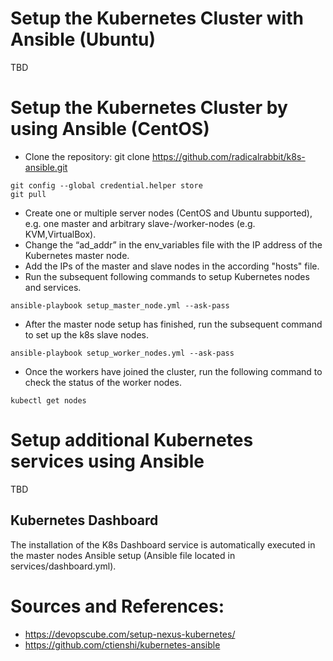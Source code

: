 # Setup the Kubernetes Cluster with Ansible (Ubuntu)
TBD

# Setup the Kubernetes Cluster by using Ansible (CentOS)
* Clone the repository: git clone https://github.com/radicalrabbit/k8s-ansible.git
```
git config --global credential.helper store
git pull
```
* Create one or multiple server nodes (CentOS and Ubuntu supported), e.g. one master and arbitrary slave-/worker-nodes (e.g. KVM,VirtualBox).
* Change the “ad_addr” in the env_variables file with the IP address of the Kubernetes master node.
* Add the IPs of the master and slave nodes in the according "hosts" file.
* Run the subsequent following commands to setup Kubernetes nodes and services.
```
ansible-playbook setup_master_node.yml --ask-pass
```
* After the master node setup has finished, run the subsequent command to set up the k8s slave nodes.
```
ansible-playbook setup_worker_nodes.yml --ask-pass
```
* Once the workers have joined the cluster, run the following command to check the status of the worker nodes.
```
kubectl get nodes
```

# Setup additional Kubernetes services using Ansible
TBD

## Kubernetes Dashboard
The installation of the K8s Dashboard service is automatically executed in the master nodes Ansible setup (Ansible file located in services/dashboard.yml).


# Sources and References:
* https://devopscube.com/setup-nexus-kubernetes/
* https://github.com/ctienshi/kubernetes-ansible

